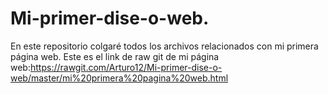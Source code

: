 # Mi-primer-dise-o-web.
En este repositorio colgaré todos los archivos relacionados con mi primera página web.
Este es el link de raw git de mi página web:https://rawgit.com/Arturo12/Mi-primer-dise-o-web/master/mi%20primera%20pagina%20web.html

